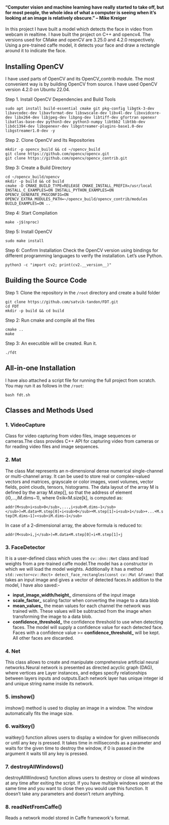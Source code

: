 #### “Computer vision and machine learning have really started to take off, but for most people, the whole idea of what a computer is seeing when it’s looking at an image is relatively obscure.” – Mike Kreiger ####

In this project I have built a model which detects the face in video from webcam in realtime. I have built the project on C++ and opencv4. The versions used for CMake and openCV are 3.25.0 and 4.2.0 respectively. Using a pre-trained caffe model, it detects your face and draw a rectangle around it to indicate the face.



## Installing OpenCV

I have used parts of OpenCV and its OpenCV_contrib module. The most convenient way is by building OpenCV from source. I have used OpenCV version 4.2.0 on Ubuntu 22.04.

Step 1. Install OpenCV Dependencies and Build Tools
```linux
sudo apt install build-essential cmake git pkg-config libgtk-3-dev libavcodec-dev libavformat-dev libswscale-dev libv4l-dev libxvidcore-dev libx264-dev libjpeg-dev libpng-dev libtiff-dev gfortran openexr libatlas-base-dev python3-dev python3-numpy libtbb2 libtbb-dev libdc1394-dev libopenexr-dev libgstreamer-plugins-base1.0-dev libgstreamer1.0-dev -y
```
Step 2. Clone OpenCV and Its Repositories
```
mkdir -p opencv_build && cd ~/opencv_build
git clone https://github.com/opencv/opencv.git
git clone https://github.com/opencv/opencv_contrib.git
```
Step 3: Create a Build Directory
```
cd ~/opencv_build/opencv
mkdir -p build && cd build
cmake -D CMAKE_BUILD_TYPE=RELEASE CMAKE_INSTALL_PREFIX=/usr/local INSTALL_C_EXAMPLES=ON INSTALL_PYTHON_EXAMPLES=ON OPENCV_GENERATE_PKGCONFIG=ON OPENCV_EXTRA_MODULES_PATH=~/opencv_build/opencv_contrib/modules BUILD_EXAMPLES=ON ..
```
Step 4: Start Compilation
```
make -j$(nproc)
```
Step 5: Install OpenCV
```
sudo make install
```
Step 6: Confirm Installation
Check the OpenCV version using bindings for different programming languages to verify the installation. Let’s use Python.
```
python3 -c "import cv2; print(cv2.__version__)"
```



## Building the Source Code

Step 1: Clone the repository in the `/root` directory and create a build folder
```
git clone https://github.com/satvik-tandon/FDT.git
cd FDT
mkdir -p build && cd build
```
Step 2: Run cmake and compile all the files
```
cmake ..
make
```
Step  3: An executible will be created. Run it.
```
./fdt
```

## All-in-one Installation

I have also attached a script file for running the full project from scratch. You may run it as follows in the `/root`:
```
bash fdt.sh
```
## Classes and Methods Used 

### 1. VideoCapture 
Class for video capturing from video files, image sequences or cameras.The class provides C++ API for capturing video from cameras or for reading video files and image sequences.

### 2. Mat
The class Mat represents an n-dimensional dense numerical single-channel or multi-channel array. It can be used to store real or complex-valued vectors and matrices, grayscale or color images, voxel volumes, vector fields, point clouds, tensors, histograms. The data layout of the array M is defined by the array M.step[], so that the address of element (i0,...,iM.dims−1), where 0≤ik<M.size[k], is computed as:

`addr(M<sub>i<sub>0</sub>,...,i<sub>M.dims−1</sub></sub>)=M.data+M.step[0]∗i<sub>0</sub>+M.step[1]∗i<sub>1</sub>+...+M.step[M.dims−1]∗<sub>iM.dims−1</sub>`

In case of a 2-dimensional array, the above formula is reduced to:

`addr(M<sub>i,j</sub>)=M.data+M.step[0]∗i+M.step[1]∗j`

### 3. FaceDetector 
It is a user-defined class which uses the `cv::dnn::Net` class and load weights from a pre-trained caffe model.The model has a constructor in which we will load the model weights. Additionally it has a method `std::vector<cv::Rect> detect_face_rectangles(const cv::Mat &frame)` that takes an input image and gives a vector of detected faces.In addition to the model, I have also saved:-
+ **input_image_width/height_** dimensions of the input image
+ **scale_factor_** scaling factor when converting the image to a data blob
+ **mean_values_** the mean values for each channel the network was trained with. These values will be subtracted from the image when transforming the image to a data blob.
+ **confidence_threshold_** the confidence threshold to use when detecting faces. The model will supply a confidence value for each detected face. Faces with a confidence value >= **confidence_threshold_** will be kept. All other faces are discarded.

### 4. Net
This class allows to create and manipulate comprehensive artificial neural networks.Neural network is presented as directed acyclic graph (DAG), where vertices are Layer instances, and edges specify relationships between layers inputs and outputs.Each network layer has unique integer id and unique string name inside its network.

### 5. imshow()
imshow() method is used to display an image in a window. The window automatically fits the image size.

### 6. waitkey()
waitkey() function allows users to display a window for given milliseconds or until any key is pressed. It takes time in milliseconds as a parameter and waits for the given time to destroy the window, if 0 is passed in the argument it waits till any key is pressed.

### 7. destroyAllWindows()
destroyAllWindows() function allows users to destroy or close all windows at any time after exiting the script. If you have multiple windows open at the same time and you want to close then you would use this function. It doesn’t take any parameters and doesn’t return anything.

### 8. readNetFromCaffe()
Reads a network model stored in Caffe framework's format.













